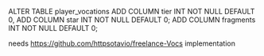 ALTER TABLE player_vocations
ADD COLUMN tier INT NOT NULL DEFAULT 0,
ADD COLUMN star INT NOT NULL DEFAULT 0;
ADD COLUMN fragments INT NOT NULL DEFAULT 0;

needs https://github.com/httpsotavio/freelance-Vocs implementation
